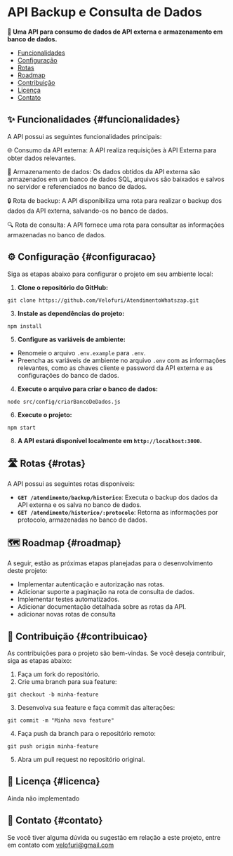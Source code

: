 # API Backup e Consulta de Dados

**🚀 Uma API para consumo de dados de API externa e armazenamento em banco de dados.**

- [Funcionalidades](#funcionalidades)
- [Configuração](#configuracao)
- [Rotas](#rotas)
- [Roadmap](#roadmap)
- [Contribuição](#contribuicao)
- [Licença](#licenca)
- [Contato](#contato)

## ✨ Funcionalidades {#funcionalidades}

A API possui as seguintes funcionalidades principais:

🌐 Consumo da API externa: A API realiza requisições à API Externa para obter dados relevantes.

💾 Armazenamento de dados: Os dados obtidos da API externa são armazenados em um banco de dados SQL, arquivos são baixados e salvos no servidor e referenciados no banco de dados.

🔒 Rota de backup: A API disponibiliza uma rota para realizar o backup dos dados da API externa, salvando-os no banco de dados.

🔍 Rota de consulta: A API fornece uma rota para consultar as informações armazenadas no banco de dados.

## ⚙️ Configuração {#configuracao}

Siga as etapas abaixo para configurar o projeto em seu ambiente local:

1. **Clone o repositório do GitHub:**
```nodejs
git clone https://github.com/Velofuri/AtendimentoWhatszap.git
```

3. **Instale as dependências do projeto:**
```nodejs
npm install
```

5. **Configure as variáveis de ambiente:**

- Renomeie o arquivo `.env.example` para `.env`.
- Preencha as variáveis de ambiente no arquivo `.env` com as informações relevantes, como as chaves cliente e password da API externa e as configurações do banco de dados.

4. **Execute o arquivo para criar o banco de dados:**
```nodejs
node src/config/criarBancoDeDados.js
```


6. **Execute o projeto:**
```nodejs
npm start
```


8. **A API estará disponível localmente em `http://localhost:3000`.**

## 🛣️ Rotas {#rotas}

A API possui as seguintes rotas disponíveis:

- **`GET /atendimento/backup/historico`**: Executa o backup dos dados da API externa e os salva no banco de dados.
- **`GET /atendimento/historico/:protocolo`**: Retorna as informações por protocolo, armazenadas no banco de dados.

## 🗺️ Roadmap {#roadmap}

A seguir, estão as próximas etapas planejadas para o desenvolvimento deste projeto:

- Implementar autenticação e autorização nas rotas.
- Adicionar suporte a paginação na rota de consulta de dados.
- Implementar testes automatizados.
- Adicionar documentação detalhada sobre as rotas da API.
- adicionar novas rotas de consulta 

## 🤝 Contribuição {#contribuicao}

As contribuições para o projeto são bem-vindas. Se você deseja contribuir, siga as etapas abaixo:

1. Faça um fork do repositório.
2. Crie uma branch para sua feature:
   
```nodejs
git checkout -b minha-feature
```

3. Desenvolva sua feature e faça commit das alterações:
```nodejs
git commit -m "Minha nova feature"
```
4. Faça push da branch para o repositório remoto:
```nodejs
git push origin minha-feature
```
5. Abra um pull request no repositório original.

## 📄 Licença {#licenca}

Ainda não implementado

## 📧 Contato {#contato}

Se você tiver alguma dúvida ou sugestão em relação a este projeto, entre em contato com velofuri@gmail.com












